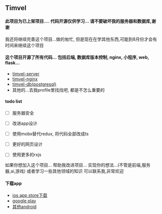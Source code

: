 ## Timvel



#### 此项目为已上架项目.... 代码开源仅供学习... 请不要破坏我的服务器和数据库,谢谢

我还将继续完善这个项目...做的匆忙,
但是现在在学其他东西,可能到8月份才会有时间来继续这个项目

#### 这个项目开源了所有代码... 包括后端, 数据库版本控制, nginx, 小程序, web, flask...
- [timvel-server](https://github.com/Singloo/timvel-server)
- [timvel-nginx](https://github.com/Singloo/timvel-nginx)
- [timvel-db(postgresql)](https://github.com/Singloo/timvel-postgreSql)
- 其他的...去我profile里找找吧, 都是不怎么重要的
  

#### todo list
- [ ] 服务器安全
- [ ] 改进app设计
- [ ] 使用mobx替代redux, 将代码全部改成ts
- [ ] 更好的网页设计
- [ ] 使用更多的rxjs
  


如果你想加入这个项目... 帮助我改进项目... 实现你的想法...(不管是前端,服务器,ai,游戏) 或者学习一些其他领域的知识
可以联系我,非常欢迎


#### 下载app
- [ios app store下载](https://apps.apple.com/cn/app/id1461661373)
- [google play](https://play.google.com/store/apps/details?id=com.timvel)
- [其他android](https://timvel-downloads.oss-cn-hangzhou.aliyuncs.com/timvel-latest.apk)